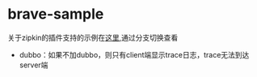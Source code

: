 # brave-sample

关于zipkin的插件支持的示例在[这里](https://github.com/openzipkin/sleuth-webmvc-example),通过分支切换查看

+ dubbo：如果不加dubbo，则只有client端显示trace日志，trace无法到达server端

